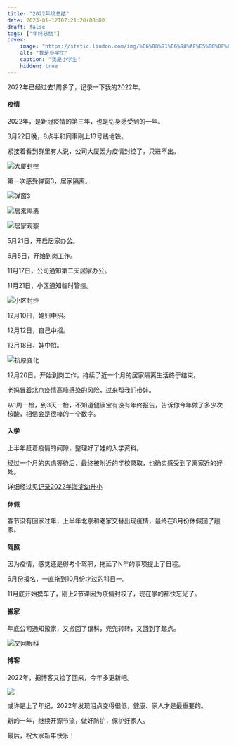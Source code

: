 ```yaml
---
title: "2022年终总结"
date: 2023-01-12T07:21:20+08:00
draft: false
tags: ["年终总结"]
cover:
    image: "https://static.liudon.com/img/%E6%88%91%E6%98%AF%E5%B0%8F%E5%AD%A6%E7%94%9F.jpg"
    alt: "我是小学生"
    caption: "我是小学生"
    hidden: true
---
```


2022年已经过去1周多了，记录一下我的2022年。

#### 疫情

2022年，是新冠疫情的第三年，也是切身感受到的一年。

3月22日晚，8点半和同事刚上13号线地铁。

紧接着看到群里有人说，公司大厦因为疫情封控了，只进不出。

![大厦封控](https://static.liudon.com/img/%E5%A4%A7%E5%8E%A6%E5%B0%81%E6%8E%A7.jpg)

第一次感受弹窗3，居家隔离。

![弹窗3](https://static.liudon.com/img/%E5%BC%B9%E7%AA%973.jpg)

![居家隔离](https://static.liudon.com/img/%E5%B1%85%E5%AE%B6%E8%A7%82%E5%AF%9F.jpg)

![居家观察](https://static.liudon.com/img/%E5%B1%85%E5%AE%B6%E9%9A%94%E7%A6%BB.jpg)

5月21日，开启居家办公。

6月5日，开始到岗工作。

11月17日，公司通知第二天居家办公。

11月21日，小区通知临时管控。

![小区封控](https://static.liudon.com/img/%E5%B0%8F%E5%8C%BA%E5%B0%81%E6%8E%A7.jpg)

12月10日，媳妇中招。

12月12日，自己中招。

12月18日，娃中招。

![抗原变化](https://static.liudon.com/img/%E6%8A%97%E5%8E%9F%E7%BB%93%E6%9E%9C.jpg)

12月20日，开始到岗工作，持续了近一个月的居家隔离生活终于结束。

老妈冒着北京疫情高峰感染的风险，过来帮我们带娃。

从1周一检，到3天一检，不知道健康宝有没有年终报告，告诉你今年做了多少次核酸，相信会是很棒的一个数字。

#### 入学

上半年赶着疫情的间隙，整理好了娃的入学资料。

经过一个月的焦虑等待后，最终被附近的学校录取，也确实感受到了离家近的好处。

详细经过见[记录2022年海淀幼升小](https://liudon.com/posts/%E8%AE%B0%E5%BD%952022%E5%B9%B4%E6%B5%B7%E6%B7%80%E5%B9%BC%E5%8D%87%E5%B0%8F/)

#### 休假

春节没有回家过年，上半年北京和老家交替出现疫情，最终在8月份休假回了趟家。

#### 驾照

因为疫情，感觉还是得考个驾照，拖延了N年的事项提上了日程。

6月份报名，一直拖到10月份才过的科目一。

11月底开始摸车了，刚上2节课因为疫情封校了，现在学的都快忘光了。

#### 搬家

年底公司通知搬家，又搬回了银科，兜兜转转，又回到了起点。

![又回银科](https://static.liudon.com/20230221153216.jpg)

#### 博客
2022年，把博客又捡了回来，今年多更新吧。

![](https://static.liudon.com/img/202301161440442.png)

或许是上了年纪，2022年发现泪点变得很低，健康、家人才是最重要的。

新的一年，继续开源节流，做好防护，保护好家人。

最后，祝大家新年快乐！
